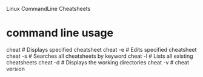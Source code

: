 Linux CommandLine Cheatsheets
# command line usage
cheat <cheatsheet>      # Displays specified cheatsheet
cheat -e <cheatsheet>   # Edits specified cheatsheet
cheat -s <keyword>      # Searches all cheatsheets by keyword
cheat -l                # Lists all existing cheatsheets
cheat -d                # Displays the working directories
cheat -v                # cheat version